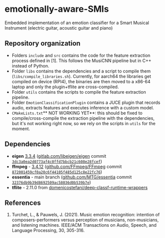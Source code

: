 # emotionally-aware-SMIs
Embedded implementation of an emotion classifier for a Smart Musical Instrument (electric guitar, acoustic guitar and piano)

## Repository organization
- Folders ```include``` and ```src``` contains the code for the feature extraction process defined in [1]. This follows the MusiCNN pipeline but in C++ instead of Python.
- Folder ```libs``` contains the dependencies and a script to compile them (```libs/compile_libraries.sh```). Currently, for aarch64 the libraries get compiled on device (RPI4), the binaries are then moved to a x86-64 laptop and only the plugin+tflite are cross-compiled.
- Folder ```utils``` contains the scripts to compile the feature extraction pipeline.
- Folder ```EmotionClassificationPlugin``` contains a JUCE plugin that records audio, extracts features and executes inference with a custom model.
- ```CMakeLists.txt```** NOT WORKING YET**: this should be fixed to compile/cross-compile the extraction pipeline with the dependencies, but it's not working right now, so we rely on the scripts in ```utils``` for the moment.

## Dependencies

<!-- - zlib - 1.2.13 ([github.com/madler/zlib](https://github.com/madler/zlib) commit ```04f42ceca40f73e2978b50e93806c2a18c1281fc```) -->
- **eigen** [3.3.4](https://gitlab.com/libeigen/eigen/-/releases/3.3.4) ([gitlab.com/libeigen/eigen](https://gitlab.com/libeigen/eigen) commit [```3dc3a0ea2d0773af4c0ffd7bbcb21c608e28fcef```](https://gitlab.com/libeigen/eigen/tree/3dc3a0ea2d0773af4c0ffd7bbcb21c608e28fcef))
- **ffmpeg** - [3.4.12](https://github.com/FFmpeg/FFmpeg/releases/tag/n3.4.12) ([github.com/FFmpeg/FFmpeg](https://github.com/FFmpeg/FFmpeg) commit [```872001459cf0a20c6f44105f485d125c8e22fc76```](https://github.com/FFmpeg/FFmpeg/tree/872001459cf0a20c6f44105f485d125c8e22fc76))
- **essentia** - main branch ([github.com/MTG/essentia](https://github.com/MTG/essentia) commit [```32376db9b39d8692509ac58036d0b539b7e```](https://github.com/MTG/essentia/tree/32376db9b39d8692509ac58036d0b539b7e))
- **tflite** - 2.11.0 from [domenicostefani/deep-classf-runtime-wrappers](https://github.com/domenicostefani/deep-classf-runtime-wrappers)

## References

1. Turchet, L., & Pauwels, J. (2021). Music emotion recognition: intention of composers-performers versus perception of musicians, non-musicians, and listening machines. IEEE/ACM Transactions on Audio, Speech, and Language Processing, 30, 305-316.